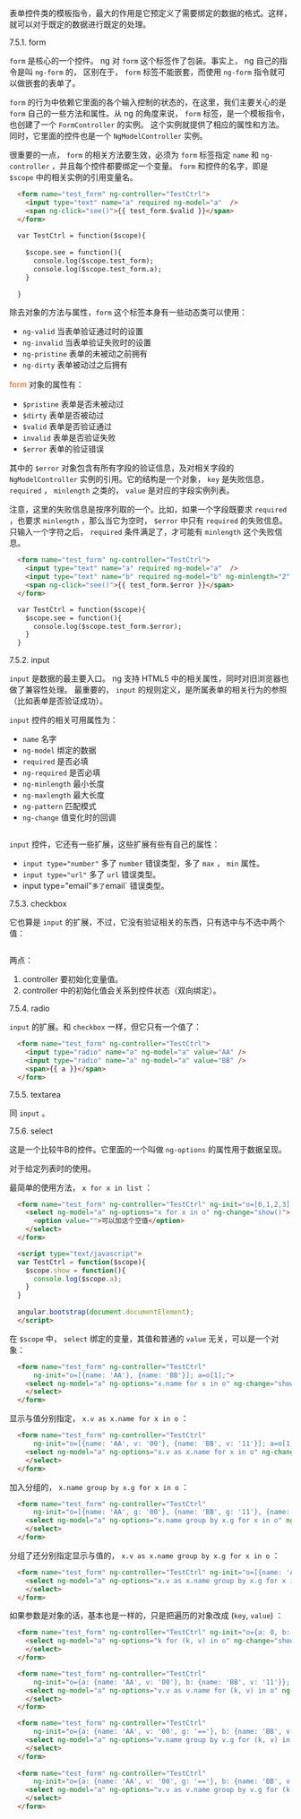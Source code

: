 表单控件类的模板指令，最大的作用是它预定义了需要绑定的数据的格式。这样，就可以对于既定的数据进行既定的处理。

7.5.1. form

`form` 是核心的一个控件。 ng 对 `form` 这个标签作了包装。事实上， ng 自己的指令是叫 `ng-form` 的，
区别在于， `form` 标签不能嵌套，而使用 `ng-form` 指令就可以做嵌套的表单了。

`form` 的行为中依赖它里面的各个输入控制的状态的，在这里，我们主要关心的是 `form` 自己的一些方法和属性。从 ng 的角度来说， 
`form` 标签，是一个模板指令，也创建了一个 `FormController` 的实例。
这个实例就提供了相应的属性和方法。同时，它里面的控件也是一个 `NgModelController` 实例。


很重要的一点， `form` 的相关方法要生效，必须为 `form` 标签指定 `name` 和 `ng-controller` ，并且每个控件都要绑定一个变量。
`form` 和控件的名字，即是 `$scope` 中的相关实例的引用变量名。

```html
  <form name="test_form" ng-controller="TestCtrl">  
    <input type="text" name="a" required ng-model="a"  />
	<span ng-click="see()">{{ test_form.$valid }}</span>  
  </form>  
  
  var TestCtrl = function($scope){  
    
    $scope.see = function(){  
      console.log($scope.test_form);  
      console.log($scope.test_form.a); 
    } 
	
  }	
```

除去对象的方法与属性，`form` 这个标签本身有一些动态类可以使用：

* `ng-valid` 当表单验证通过时的设置
* `ng-invalid` 当表单验证失败时的设置
* `ng-pristine` 表单的未被动之前拥有
* `ng-dirty` 表单被动过之后拥有


<p style="margin: 15px 0;">
<i style=" color: #d75100; font-style: normal; ">form</i> 对象的属性有：
</p>

* `$pristine` 表单是否未被动过
* `$dirty` 表单是否被动过
* `$valid` 表单是否验证通过
* `invalid` 表单是否验证失败
* `$error` 表单的验证错误

其中的 `$error` 对象包含有所有字段的验证信息，及对相关字段的 `NgModelController` 实例的引用。它的结构是一个对象， `key` 是失败信息， `required` ， `minlength` 之类的， 
`value` 是对应的字段实例列表。

注意，这里的失败信息是按序列取的一个。比如，如果一个字段既要求 `required` ，也要求 `minlength` ，那么当它为空时， `$error` 中只有 `required` 的失败信息。
只输入一个字符之后， `required` 条件满足了，才可能有 `minlength` 这个失败信息。

```html
  <form name="test_form" ng-controller="TestCtrl">  
    <input type="text" name="a" required ng-model="a"  />  
	<input type="text" name="b" required ng-model="b" ng-minlength="2" />  
	<span ng-click="see()">{{ test_form.$error }}</span>  
  </form> 

  var TestCtrl = function($scope){  
    $scope.see = function(){  
      console.log($scope.test_form.$error); 
    }
  }	
```

7.5.2. input

`input` 是数据的最主要入口。 ng 支持 HTML5 中的相关属性，同时对旧浏览器也做了兼容性处理。
最重要的， `input` 的规则定义，是所属表单的相关行为的参照（比如表单是否验证成功）。

`input` 控件的相关可用属性为：

* `name` 名字
* `ng-model` 绑定的数据
* `required` 是否必填
* `ng-required` 是否必填
* `ng-minlength` 最小长度
* `ng-maxlength` 最大长度
* `ng-pattern` 匹配模式
* `ng-change` 值变化时的回调

```html

```

`input` 控件，它还有一些扩展，这些扩展有些有自己的属性：

* `input type="number"` 多了 `number` 错误类型，多了 `max` ， `min` 属性。
* `input type="url"` 多了 `url` 错误类型。
* input type="email"` 多了 `email` 错误类型。

7.5.3. checkbox

它也算是 `input` 的扩展，不过，它没有验证相关的东西，只有选中与不选中两个值：

```html

```

两点：

1. controller 要初始化变量值。
1. controller 中的初始化值会关系到控件状态（双向绑定）。

7.5.4. radio

`input` 的扩展。和 `checkbox` 一样，但它只有一个值了：

```html
  <form name="test_form" ng-controller="TestCtrl">  
    <input type="radio" name="a" ng-model="a" value="AA" />  
	<input type="radio" name="a" ng-model="a" value="BB" />  
	<span>{{ a }}</span> 
  </form>	
```

7.5.5. textarea

同 `input` 。

7.5.6. select

这是一个比较牛B的控件。它里面的一个叫做 `ng-options` 的属性用于数据呈现。

对于给定列表时的使用。

最简单的使用方法， `x for x in list` ：

```html
  <form name="test_form" ng-controller="TestCtrl" ng-init="o=[0,1,2,3]; a=o[1];">
    <select ng-model="a" ng-options="x for x in o" ng-change="show()">  
	  <option value="">可以加这个空值</option>  
	</select> 
  </form>

  <script type="text/javascript">  
  var TestCtrl = function($scope){  
    $scope.show = function(){  
      console.log($scope.a);
    }
  }	
  
  angular.bootstrap(document.documentElement);  
  </script>
```

在 `$scope` 中， `select` 绑定的变量，其值和普通的 `value` 无关，可以是一个对象：

```html
  <form name="test_form" ng-controller="TestCtrl"  
      ng-init="o=[{name: 'AA'}, {name: 'BB'}]; a=o[1];">  
	<select ng-model="a" ng-options="x.name for x in o" ng-change="show()">  
    </select>
  </form>	
```

显示与值分别指定， `x.v as x.name for x in o` ：

```html
  <form name="test_form" ng-controller="TestCtrl"  
      ng-init="o=[{name: 'AA', v: '00'}, {name: 'BB', v: '11'}]; a=o[1].v;">  
    <select ng-model="a" ng-options="x.v as x.name for x in o" ng-change="show()">  
    </select>  
  </form>	
```

加入分组的， `x.name group by x.g for x in o` ：

```html
  <form name="test_form" ng-controller="TestCtrl"  
      ng-init="o=[{name: 'AA', g: '00'}, {name: 'BB', g: '11'}, {name: 'CC', g: '00'}]; a=o[1];"> 
    <select ng-model="a" ng-options="x.name group by x.g for x in o" ng-change="show()">
  	</select>
  </form>	
```

分组了还分别指定显示与值的， `x.v as x.name group by x.g for x in o` ：

```html
  <form name="test_form" ng-controller="TestCtrl" ng-init="o=[{name: 'AA', g: '00', v: '='}, {name: 'BB', g: '11', v: '+'}, {name: 'CC', g: '00', v: '!'}]; a=o[1].v;">
    <select ng-model="a" ng-options="x.v as x.name group by x.g for x in o" ng-change="show()">  
    </select>  
  </form>	
```

如果参数是对象的话，基本也是一样的，只是把遍历的对象改成 (`key`, `value`) ：  

```html
  <form name="test_form" ng-controller="TestCtrl" ng-init="o={a: 0, b: 1}; a=o.a;">  
    <select ng-model="a" ng-options="k for (k, v) in o" ng-change="show()">  
	</select>
  </form>

  <form name="test_form" ng-controller="TestCtrl"  
      ng-init="o={a: {name: 'AA', v: '00'}, b: {name: 'BB', v: '11'}}; a=o.a.v;">  
    <select ng-model="a" ng-options="v.v as v.name for (k, v) in o" ng-change="show()">  
    </select> 
  </form>

  <form name="test_form" ng-controller="TestCtrl"  
      ng-init="o={a: {name: 'AA', v: '00', g: '=='}, b: {name: 'BB', v: '11', g: '=='}}; a=o.a;">  
    <select ng-model="a" ng-options="v.name group by v.g for (k, v) in o" ng-change="show()">  
    </select> 	
  </form>
  
  <form name="test_form" ng-controller="TestCtrl"  
      ng-init="o={a: {name: 'AA', v: '00', g: '=='}, b: {name: 'BB', v: '11', g: '=='}}; a=o.a.v;">  
    <select ng-model="a" ng-options="v.v as v.name group by v.g for (k, v) in o" ng-change="show()">  
	</select>   
  </form>	
```
